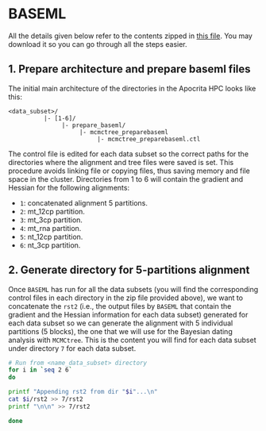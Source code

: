 # BASEML
All the details given below refer to the contents zipped in
[this file]().
You may download it so you can go through all the steps easier.

## 1. Prepare architecture and prepare baseml files
The initial main architecture of the directories in the Apocrita HPC looks like this:

```
<data_subset>/
          |- [1-6]/
               |- prepare_baseml/
			        |- mcmctree_preparebaseml
						 |- mcmctree_preparebaseml.ctl
```

The control file is edited for each data subset so the correct paths for the directories where 
the alignment and tree files were saved is set. This procedure avoids linking file or copying files,
thus saving memory and file space in the cluster.
Directories from 1 to 6 will contain the gradient and Hessian for the following alignments:   

   * `1`: concatenated alignment 5 partitions.   
   * `2`: mt_12cp partition.   
   * `3`: mt_3cp partition.   
   * `4`: mt_rna partition.   
   * `5`: nt_12cp partition.   
   * `6`: nt_3cp partition.   
   
## 2. Generate directory for 5-partitions alignment
Once `BASEML` has run for all the data subsets (you will find the corresponding control files in each 
directory in the zip file provided above), we want to concatenate the `rst2` (i.e., the output 
files by `BASEML` that contain the gradient and the Hessian information for each data subset) generated 
for each data subset so we can generate the alignment with 5 individual partitions (5 blocks), the one that 
we will use for the Bayesian dating analysis with `MCMCtree`.
This is the content you will find for each data subset under directory `7` for each data subset.

```sh
# Run from <name_data_subset> directory
for i in `seq 2 6`
do

printf "Appending rst2 from dir "$i"...\n"
cat $i/rst2 >> 7/rst2 
printf "\n\n" >> 7/rst2

done
```
